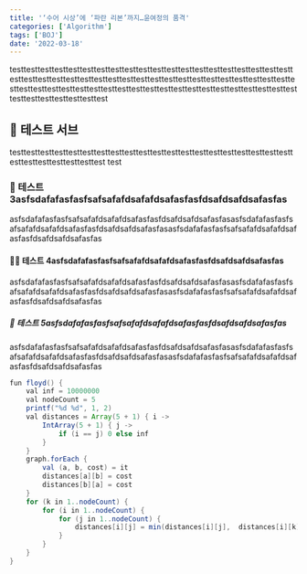 ```yaml
---
title: '‘수어 시상’에 ‘파란 리본’까지…윤여정의 품격'
categories: ['Algorithm']
tags: ['BOJ']
date: '2022-03-18'
---
```


testtesttesttesttesttesttesttesttesttesttesttesttesttesttesttesttesttesttesttesttesttesttesttesttesttesttesttesttesttesttesttesttesttesttesttesttesttesttesttesttesttesttesttesttesttesttesttesttesttesttesttesttesttesttesttesttesttesttesttesttesttesttesttesttesttesttesttest

## 🤔 테스트 서브

testtesttesttesttesttesttesttesttesttesttesttesttesttesttesttesttesttesttesttesttesttesttesttesttesttesttest
test

### 📱 테스트 3asfsdafafasfasfsafsafafdsafafdsafasfasfdsafdsafdsafasfas

asfsdafafasfasfsafsafafdsafafdsafasfasfdsafdsafdsafasfasasfsdafafasfasfsafsafafdsafafdsafasfasfdsafdsafdsafasfasasfsdafafasfasfsafsafafdsafafdsafasfasfdsafdsafdsafasfas

#### 👨‍💻 테스트 4asfsdafafasfasfsafsafafdsafafdsafasfasfdsafdsafdsafasfas

asfsdafafasfasfsafsafafdsafafdsafasfasfdsafdsafdsafasfasasfsdafafasfasfsafsafafdsafafdsafasfasfdsafdsafdsafasfasasfsdafafasfasfsafsafafdsafafdsafasfasfdsafdsafdsafasfas

##### 🚀 테스트 5asfsdafafasfasfsafsafafdsafafdsafasfasfdsafdsafdsafasfas

asfsdafafasfasfsafsafafdsafafdsafasfasfdsafdsafdsafasfasasfsdafafasfasfsafsafafdsafafdsafasfasfdsafdsafdsafasfasasfsdafafasfasfsafsafafdsafafdsafasfasfdsafdsafdsafasfas

```java {numberLines, 1, 3-4}
fun floyd() {
    val inf = 10000000
    val nodeCount = 5
    printf("%d %d", 1, 2)
    val distances = Array(5 + 1) { i ->
        IntArray(5 + 1) { j ->
            if (i == j) 0 else inf
        }
    }
    graph.forEach {
        val (a, b, cost) = it
        distances[a][b] = cost
        distances[b][a] = cost
    }
    for (k in 1..nodeCount) {
        for (i in 1..nodeCount) {
            for (j in 1..nodeCount) {
                distances[i][j] = min(distances[i][j],  distances[i][k] + distances[k][j])
            }
        }
    }
}
```
